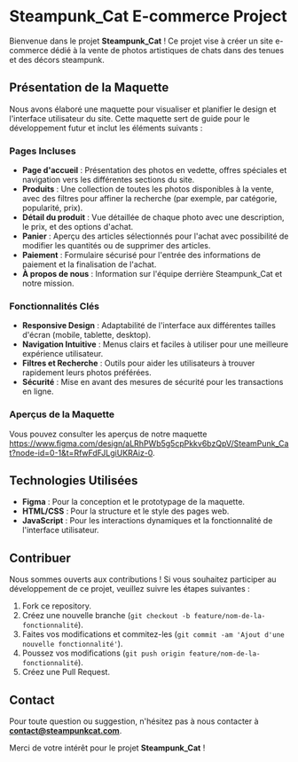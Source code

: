 # Steampunk_Cat E-commerce Project

Bienvenue dans le projet **Steampunk_Cat** ! Ce projet vise à créer un site e-commerce dédié à la vente de photos artistiques de chats dans des tenues et des décors steampunk. 

## Présentation de la Maquette

Nous avons élaboré une maquette pour visualiser et planifier le design et l'interface utilisateur du site. Cette maquette sert de guide pour le développement futur et inclut les éléments suivants :

### Pages Incluses

- **Page d'accueil** : Présentation des photos en vedette, offres spéciales et navigation vers les différentes sections du site.
- **Produits** : Une collection de toutes les photos disponibles à la vente, avec des filtres pour affiner la recherche (par exemple, par catégorie, popularité, prix).
- **Détail du produit** : Vue détaillée de chaque photo avec une description, le prix, et des options d'achat.
- **Panier** : Aperçu des articles sélectionnés pour l'achat avec possibilité de modifier les quantités ou de supprimer des articles.
- **Paiement** : Formulaire sécurisé pour l'entrée des informations de paiement et la finalisation de l'achat.
- **À propos de nous** : Information sur l'équipe derrière Steampunk_Cat et notre mission.

### Fonctionnalités Clés

- **Responsive Design** : Adaptabilité de l'interface aux différentes tailles d'écran (mobile, tablette, desktop).
- **Navigation Intuitive** : Menus clairs et faciles à utiliser pour une meilleure expérience utilisateur.
- **Filtres et Recherche** : Outils pour aider les utilisateurs à trouver rapidement leurs photos préférées.
- **Sécurité** : Mise en avant des mesures de sécurité pour les transactions en ligne.

### Aperçus de la Maquette

Vous pouvez consulter les aperçus de notre maquette https://www.figma.com/design/aLRhPWb5g5cpPkkv6bzQpV/SteamPunk_Cat?node-id=0-1&t=RfwFdFJLgiUKRAiz-0.

## Technologies Utilisées

- **Figma** : Pour la conception et le prototypage de la maquette.
- **HTML/CSS** : Pour la structure et le style des pages web.
- **JavaScript** : Pour les interactions dynamiques et la fonctionnalité de l'interface utilisateur.

## Contribuer

Nous sommes ouverts aux contributions ! Si vous souhaitez participer au développement de ce projet, veuillez suivre les étapes suivantes :

1. Fork ce repository.
2. Créez une nouvelle branche (`git checkout -b feature/nom-de-la-fonctionnalité`).
3. Faites vos modifications et commitez-les (`git commit -am 'Ajout d'une nouvelle fonctionnalité'`).
4. Poussez vos modifications (`git push origin feature/nom-de-la-fonctionnalité`).
5. Créez une Pull Request.

## Contact

Pour toute question ou suggestion, n'hésitez pas à nous contacter à **contact@steampunkcat.com**.

Merci de votre intérêt pour le projet **Steampunk_Cat** !
